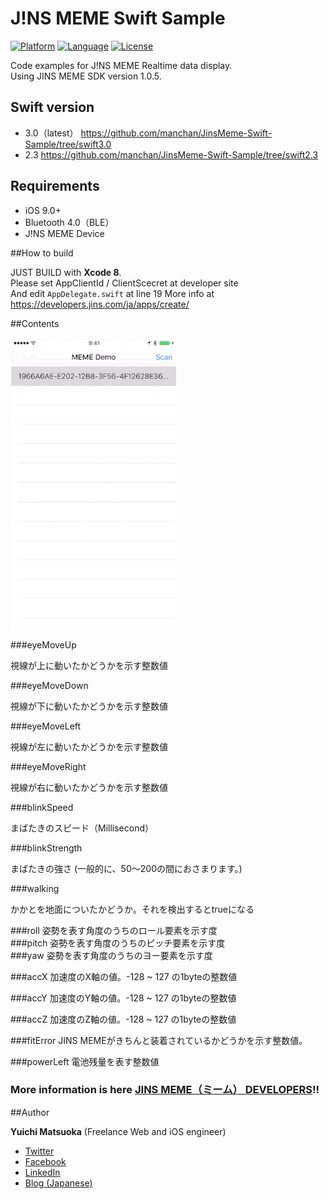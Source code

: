 # J!NS MEME Swift Sample

[![Platform](http://img.shields.io/badge/platform-ios-blue.svg?style=flat
)](https://developer.apple.com/iphone/index.action)
[![Language](http://img.shields.io/badge/language-swift-brightgreen.svg?style=flat
)](https://developer.apple.com/swift)
[![License](http://img.shields.io/badge/license-MIT-lightgrey.svg?style=flat
)](http://mit-license.org)


Code examples for J!NS MEME Realtime data display.  
Using JINS MEME SDK version 1.0.5.

## Swift version
- 3.0（latest） https://github.com/manchan/JinsMeme-Swift-Sample/tree/swift3.0
- 2.3 https://github.com/manchan/JinsMeme-Swift-Sample/tree/swift2.3


## Requirements

- iOS 9.0+
- Bluetooth 4.0（BLE）
- J!NS MEME Device

##How to build

JUST BUILD with **Xcode 8**.  
Please set AppClientId / ClientScecret at developer site  
And edit `AppDelegate.swift` at line 19
More info at https://developers.jins.com/ja/apps/create/  


##Contents

<img src="https://raw.githubusercontent.com/manchan/JinsMeme-Swift-Sample/master/ResourcesForREADME/meme2.gif" align="left" hspace="1">


<br clear="both">



###eyeMoveUp

視線が上に動いたかどうかを示す整数値  

###eyeMoveDown

視線が下に動いたかどうかを示す整数値  

###eyeMoveLeft

視線が左に動いたかどうかを示す整数値  

###eyeMoveRight

視線が右に動いたかどうかを示す整数値  

###blinkSpeed

まばたきのスピード（Millisecond）  

###blinkStrength

まばたきの強さ (一般的に、50～200の間におさまります。)  

###walking

かかとを地面についたかどうか。それを検出するとtrueになる  

###roll
姿勢を表す角度のうちのロール要素を示す度  
###pitch
姿勢を表す角度のうちのピッチ要素を示す度  
###yaw
姿勢を表す角度のうちのヨー要素を示す度  

###accX
加速度のX軸の値。-128 ~ 127 の1byteの整数値  

###accY
加速度のY軸の値。-128 ~ 127 の1byteの整数値  

###accZ
加速度のZ軸の値。-128 ~ 127 の1byteの整数値  

###fitError
JINS MEMEがきちんと装着されているかどうかを示す整数値。  

###powerLeft
電池残量を表す整数値  


### More information is here [JINS MEME（ミーム） DEVELOPERS](https://developers.jins.com/ja/resource/docs/startup_guide/ios/)!!




##Author

**Yuichi Matsuoka** (Freelance Web and iOS engineer)

- [Twitter](https://twitter.com/you_matz)
- [Facebook](https://www.facebook.com/yuichi.124)
- [LinkedIn](https://www.linkedin.com/profile/view?id=AAMAAAQgOl4B6ggRChqY39yVWKwVf7fiuynsTU4)
- [Blog (Japanese)](http://yuichi-dev.blogspot.jp/)


